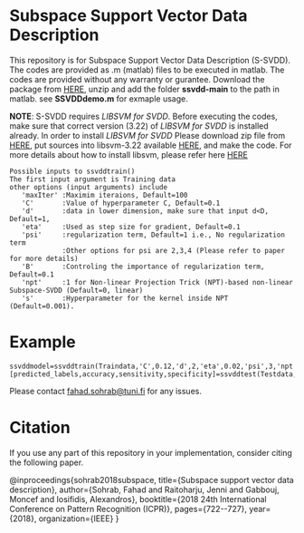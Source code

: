 # Subspace Support Vector Data Description

This repository is for Subspace Support Vector Data Description (S-SVDD). The codes are provided as .m (matlab) files to be executed in matlab. The codes are provided without any warranty or gurantee. Download the package from [HERE](https://github.com/fahadsohrab/ssvdd/archive/main.zip), unzip and add the folder **ssvdd-main** to the path in matlab. see **SSVDDdemo.m** for exmaple usage. 

**NOTE**: S-SVDD requires *LIBSVM for SVDD*. Before executing the codes, make sure that correct version (3.22) of *LIBSVM for SVDD* is installed already. In order to install *LIBSVM for SVDD*  Please download zip file from [HERE](https://www.csie.ntu.edu.tw/~cjlin/libsvmtools/svdd/libsvm-svdd-3.22.zip), put sources into libsvm-3.22 available [HERE](https://www.csie.ntu.edu.tw/~cjlin/libsvm/oldfiles/libsvm-3.22.zip), and make the code. For more details about how to install libsvm, please refer here  [HERE](https://www.csie.ntu.edu.tw/~cjlin/libsvmtools/#libsvm_for_svdd_and_finding_the_smallest_sphere_containing_all_data)
```text
Possible inputs to ssvddtrain()
The first input argument is Training data
other options (input arguments) include
   'maxIter' :Maximim iteraions, Default=100
   'C'       :Value of hyperparameter C, Default=0.1
   'd'       :data in lower dimension, make sure that input d<D, Default=1,
   'eta'     :Used as step size for gradient, Default=0.1
   'psi'     :regularization term, Default=1 i.e., No regularization term
             :Other options for psi are 2,3,4 (Please refer to paper for more details)
   'B'       :Controling the importance of regularization term, Default=0.1
   'npt'     :1 for Non-linear Projection Trick (NPT)-based non-linear Subspace-SVDD (Default=0, linear)
   's'       :Hyperparameter for the kernel inside NPT (Default=0.001). 
```
# Example 
```text
ssvddmodel=ssvddtrain(Traindata,'C',0.12,'d',2,'eta',0.02,'psi',3,'npt',1,'s',0.01);
[predicted_labels,accuracy,sensitivity,specificity]=ssvddtest(Testdata,testlabels,ssvddmodel); 
```

Please contact fahad.sohrab@tuni.fi for any issues.

# Citation
If you use any part of this repository in your implementation, consider citing the following paper.

@inproceedings{sohrab2018subspace,
  title={Subspace support vector data description},
  author={Sohrab, Fahad and Raitoharju, Jenni and Gabbouj, Moncef and Iosifidis, Alexandros},
  booktitle={2018 24th International Conference on Pattern Recognition (ICPR)},
  pages={722--727},
  year={2018},
  organization={IEEE}
}
